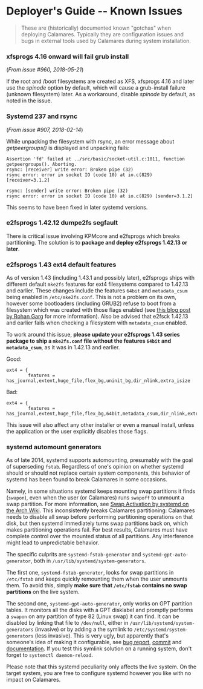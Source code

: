 # Deployer's Guide -- Known Issues

> These are (historically) documented known "gotchas" when deploying
> Calamares. Typically they are configuration issues and bugs in
> external tools used by Calamares during system installation.

### xfsprogs 4.16 onward will fail grub install

(*From issue #960, 2018-05-21*)

If the root and /boot filesystems are created as XFS, xfsprogs 4.16 and later
use the *spinode* option by default, which will cause a grub-install failure
(unknown filesystem) later. As a workaround, disable *spinode* by default,
as noted in the issue.

### Systemd 237 and rsync

(*From issue #907, 2018-02-14*)

While unpacking the filesystem with rsync, an error message about *getpeergroups()* is displayed and unpacking fails:

```
Assertion 'fd' failed at ../src/basic/socket-util.c:1011, function getpeergroups(). Aborting.
rsync: [receiver] write error: Broken pipe (32)
rsync error: error in socket IO (code 10) at io.c(829) [receiver=3.1.2]

rsync: [sender] write error: Broken pipe (32)
rsync error: error in socket IO (code 10) at io.c(829) [sender=3.1.2]
```

This seems to have been fixed in later systemd versions.


### e2fsprogs 1.42.12 dumpe2fs segfault

There is critical issue involving KPMcore and e2fsprogs which breaks partitioning.
The solution is to **package and deploy e2fsprogs 1.42.13 or later**.

### e2fsprogs 1.43 ext4 default features

As of version 1.43 (including 1.43.1 and possibly later), e2fsprogs ships with different default `mke2fs` features for ext4 filesystems compared to 1.42.13 and earlier. These changes include the features `64bit` and `metadata_csum` being enabled in `/etc/mke2fs.conf`. This is not a problem on its own, however some bootloaders (including GRUB2) refuse to boot from a filesystem which was created with those flags enabled (see [this blog post by Rohan Garg](https://kshadeslayer.wordpress.com/2016/04/11/my-filesystem-has-too-many-bits/) for more information). Also be advised that e2fsck 1.42.13 and earlier fails when checking a filesystem with `metadata_csum` enabled.

To work around this issue, **please update your e2fsprogs 1.43 series package to ship a `mke2fs.conf` file without the features `64bit` and `metadata_csum`**, as it was in 1.42.13 and earlier.

Good:
```
ext4 = {
        features = has_journal,extent,huge_file,flex_bg,uninit_bg,dir_nlink,extra_isize
```
Bad:
```
ext4 = {
        features = has_journal,extent,huge_file,flex_bg,64bit,metadata_csum,dir_nlink,extra_isize
```

This issue will also affect any other installer or even a manual install, unless the application or the user explicitly disables those flags.

### systemd automount generators

As of late 2014, systemd supports automounting, presumably with the goal of
superseding `fstab`. Regardless of one's opinion on whether systemd should or
should not replace certain system components, this behavior of systemd has been
found to break Calamares in some occasions.

Namely, in some situations systemd keeps mounting swap partitions it finds
(`swapon`), even when the user (or Calamares) runs `swapoff` to unmount a swap
partition. For more information, see [Swap Activation by systemd on the Arch
Wiki](https://wiki.archlinux.org/index.php/swap#Activation_by_systemd). This
inconsistently breaks Calamares partitioning: Calamares needs to disable all
swap before performing partitioning operations on that disk, but then systemd
immediately turns swap partitions back on, which makes partitioning operations
fail. For best results, Calamares must have complete control over the mounted
status of all partitions. Any interference might lead to unpredictable behavior.

The specific culprits are `systemd-fstab-generator` and
`systemd-gpt-auto-generator`, both in `/usr/lib/systemd/system-generators`.

The first one, `systemd-fstab-generator`, looks for swap partitions in
`/etc/fstab` and keeps quickly remounting them when the user unmounts them. To
avoid this, simply **make sure that `/etc/fstab` contains no swap partitions**
on the live system.

The second one, `systemd-gpt-auto-generator`, only works on GPT partition
tables. It monitors all the disks with a GPT disklabel and promptly performs a
`swapon` on any partition of type 82 (Linux swap) it can find. It can be
disabled by linking that file to `/dev/null`, either in
`/usr/lib/systemd/system-generators` (invasive) or by adding
a the symlink to `/etc/systemd/system-generators` (less invasive).
This is very ugly, but apparently that's someone's idea of making it
configurable, see
[bug report](https://bugs.freedesktop.org/show_bug.cgi?id=87230),
[commit](https://cgit.freedesktop.org/systemd/systemd/commit/?id=e801700e9a) and
[documentation](https://www.freedesktop.org/software/systemd/man/systemd-gpt-auto-generator.html).
If you test this symlink solution on a running system,
don't forget to `systemctl daemon-reload`.

Please note that this systemd peculiarity only affects the live system. On the
target system, you are free to configure systemd however you like with no impact
on Calamares.


